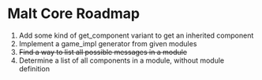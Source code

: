 # Malt Core Roadmap

1. Add some kind of get_component variant to get an inherited component
2. Implement a game_impl generator from given modules
3. ~~Find a way to list all possible messages in a module~~
4. Determine a list of all components in a module, without module definition